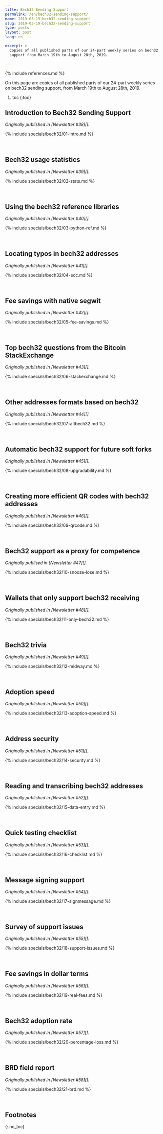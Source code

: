 ```yaml
---
title: Bech32 Sending Support
permalink: /en/bech32-sending-support/
name: 2019-03-19-bech32-sending-support
slug: 2019-03-19-bech32-sending-support
type: posts
layout: post
lang: en

excerpt: >
  Copies of all published parts of our 24-part weekly series on bech32 sending
  support from March 19th to August 28th, 2019.

---
```

<style>
/* put a little extra space between the H2s to maybe help
 * readers understand each of these was originally published independently
 * of the others */
h2:not(:first-of-type) { margin-top: 3em; }
</style>

{% include references.md %}

On this page are copies of all published parts of our 24-part weekly series
on bech32 sending support, from March 19th to August 28th, 2019.

1. toc
{:toc}

## Introduction to Bech32 Sending Support

*Originally published in [Newsletter #38][].*

{% include specials/bech32/01-intro.md %}

## Bech32 usage statistics

*Originally published in [Newsletter #39][].*

{% include specials/bech32/02-stats.md %}

## Using the bech32 reference libraries

*Originally published in [Newsletter #40][].*

{% include specials/bech32/03-python-ref.md %}

## Locating typos in bech32 addresses

*Originally published in [Newsletter #41][].*

{% include specials/bech32/04-ecc.md %}

## Fee savings with native segwit

*Originally published in [Newsletter #42][].*

{% include specials/bech32/05-fee-savings.md %}

## Top bech32 questions from the Bitcoin StackExchange

*Originally published in [Newsletter #43][].*

{% include specials/bech32/06-stackexchange.md %}

## Other addresses formats based on bech32

*Originally published in [Newsletter #44][].*

{% include specials/bech32/07-altbech32.md %}

## Automatic bech32 support for future soft forks

*Originally published in [Newsletter #45][].*

{% include specials/bech32/08-upgradability.md %}

## Creating more efficient QR codes with bech32 addresses

*Originally published in [Newsletter #46][].*

{% include specials/bech32/09-qrcode.md %}

## Bech32 support as a proxy for competence

*Originally publised in [Newsletter #47][].*

{% include specials/bech32/10-snooze-lose.md %}

## Wallets that only support bech32 receiving

*Originally published in [Newsletter #48][].*

{% include specials/bech32/11-only-bech32.md %}

## Bech32 trivia

*Originally published in [Newsletter #49][].*

{% include specials/bech32/12-midway.md %}

## Adoption speed

*Originally published in [Newsletter #50][].*

{% include specials/bech32/13-adoption-speed.md %}

## Address security

*Originally published in [Newsletter #51][].*

{% include specials/bech32/14-security.md %}

## Reading and transcribing bech32 addresses

*Originally published in [Newsletter #52][].*

{% include specials/bech32/15-data-entry.md %}

## Quick testing checklist

*Originally published in [Newsletter #53][].*

{% include specials/bech32/16-checklist.md %}

## Message signing support

*Originally published in [Newsletter #54][].*

{% include specials/bech32/17-signmessage.md %}

## Survey of support issues

*Originally published in [Newsletter #55][].*

{% include specials/bech32/18-support-issues.md %}

## Fee savings in dollar terms

*Originally published in [Newsletter #56][].*

{% include specials/bech32/19-real-fees.md %}

## Bech32 adoption rate

*Originally published in [Newsletter #57][].*

{% include specials/bech32/20-percentage-loss.md %}

## BRD field report

*Originally published in [Newsletter #58][].*

{% include specials/bech32/21-brd.md %}

## Footnotes
{:.no_toc}
